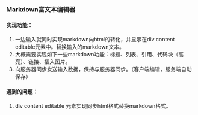 ### Markdown富文本编辑器

#### 实现功能：

1. 一边输入就同时实现markdown向html的转化，并显示在div content editable元素中。替换输入的markdown文本。
2. 大概需要实现如下一些markdown功能：标题、列表、引用、代码块（高亮）、链接、插入图片。
3. 向服务器同步发送输入数据，保持与服务器同步。（客户端编辑，服务端自动保存）

#### 遇到的问题：

1. div content editable 元素实现同步html格式替换markdown格式。

